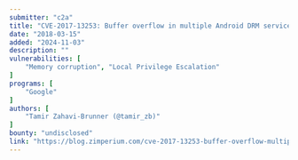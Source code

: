 ```yaml
---
submitter: "c2a"
title: "CVE-2017-13253: Buffer overflow in multiple Android DRM services"
date: "2018-03-15"
added: "2024-11-03"
description: ""
vulnerabilities: [
    "Memory corruption", "Local Privilege Escalation"
]
programs: [
    "Google"
]
authors: [
    "Tamir Zahavi-Brunner (@tamir_zb)"
]
bounty: "undisclosed"
link: "https://blog.zimperium.com/cve-2017-13253-buffer-overflow-multiple-android-drm-services/"
---
```




